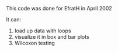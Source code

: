 This code was done for EfratH in April 2002

It can: 
1. load up data with loops
2. visualize it in box and bar plots
3. Wilcoxon testing
